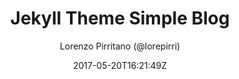 ---
title: "Jekyll Theme Simple Blog"
github: https://gitlab.com/lorepirri/jekyll-theme-simple-blog
demo: https://lorepirri.gitlab.io/jekyll-theme-simple-blog/
author: Lorenzo Pirritano (@lorepirri)
draft: true
ssg:
  - Jekyll
cms:
  - No Cms
date: 2017-05-20T16:21:49Z
github_branch: master
---